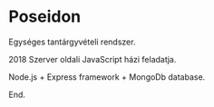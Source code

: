 ﻿# Poseidon
Egységes tantárgyvételi rendszer.

2018 Szerver oldali JavaScript házi feladatja.

Node.js + Express framework + MongoDb database.


End.
